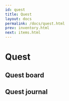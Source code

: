 ```yaml
---
id: quest
title: Quest
layout: docs
permalink: /docs/quest.html
prev: inventory.html
next: items.html
---
```


# [<i class=icon-anchor></i>](#quest)<a name="quest">Quest</a>

## [<i class=icon-anchor></i>](#quest-board)<a name=quest-board>Quest board</a>

## [<i class=icon-anchor></i>](#quest-journal)<a name=quest-journal>Quest journal</a>
